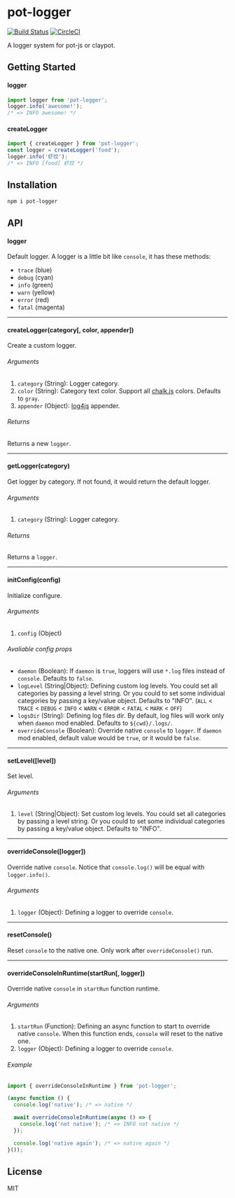# pot-logger

[![Build Status](https://travis-ci.org/cantonjs/pot-logger.svg?branch=master)](https://travis-ci.org/cantonjs/pot-logger) [![CircleCI](https://circleci.com/gh/cantonjs/pot-logger.svg?style=svg)](https://circleci.com/gh/cantonjs/pot-logger)

A logger system for pot-js or claypot.


## Getting Started

#### logger

```js
import logger from 'pot-logger';
logger.info('awesome!');
/* => INFO awesome! */
```

#### createLogger

```js
import { createLogger } from 'pot-logger';
const logger = createLogger('food');
logger.info('虾饺');
/* => INFO [food] 虾饺 */
```

## Installation

```bash
npm i pot-logger
```


## API

#### logger

Default logger. A logger is a little bit like `console`, it has these methods:

- `trace` (blue)
- `debug` (cyan)
- `info` (green)
- `warn` (yellow)
- `error` (red)
- `fatal` (magenta)

---

#### createLogger(category[, color, appender])

Create a custom logger.

###### Arguments

1. `category` (String): Logger category.
2. `color` (String): Category text color. Support all [chalk.js](https://github.com/chalk/chalk) colors. Defaults to `gray`.
3. `appender` (Object): [log4js](https://nomiddlename.github.io/log4js-node/appenders.html) appender.

###### Returns

Returns a new `logger`.

---

#### getLogger(category)

Get logger by category. If not found, it would return the default logger.

###### Arguments

1. `category` (String): Logger category.

###### Returns

Returns a `logger`.

---

#### initConfig(config)

Initialize configure.

###### Arguments

1. `config` (Object)

###### Avaliable config props

- `daemon` (Boolean): If `daemon` is `true`, loggers will use `*.log` files instead of `console`. Defaults to `false`.
- `logLevel` (String|Object): Defining custom log levels. You could set all categories by passing a level string. Or you could to set some individual categories by passing a key/value object. Defaults to "INFO". (`ALL` < `TRACE` < `DEBUG` < `INFO` < `WARN` < `ERROR` < `FATAL` < `MARK` < `OFF`)
- `logsDir` (String): Defining log files dir. By default, log files will work only when `daemon` mod enabled. Defaults to `${cwd}/.logs/`.
- `overrideConsole` (Boolean): Override native `console` to `logger`. If `daemon` mod enabled, default value would be `true`, or it would be `false`.

---

#### setLevel([level])

Set level. 

###### Arguments

1. `level` (String|Object): Set custom log levels. You could set all categories by passing a level string. Or you could to set some individual categories by passing a key/value object. Defaults to "INFO".

---

#### overrideConsole([logger])

Override native `console`. Notice that `console.log()` will be equal with `logger.info()`.

###### Arguments

1. `logger` (Object): Defining a logger to override `console`.

---

#### resetConsole()

Reset `console` to the native one. Only work after `overrideConsole()` run.

---

#### overrideConsoleInRuntime(startRun[, logger])

Override native `console` in `startRun` function runtime.

###### Arguments

1. `startRun` (Function): Defining an async function to start to override native `console`. When this function ends, `console` will reset to the native one.
2. `logger` (Object): Defining a logger to override `console`.

###### Example

```js
import { overrideConsoleInRuntime } from 'pot-logger';

(async function () {
  console.log('native'); /* => native */

  await overrideConsoleInRuntime(async () => {
    console.log('not native'); /* => INFO not native */
  });

  console.log('native again'); /* => native again */
}());
```


## License

MIT
